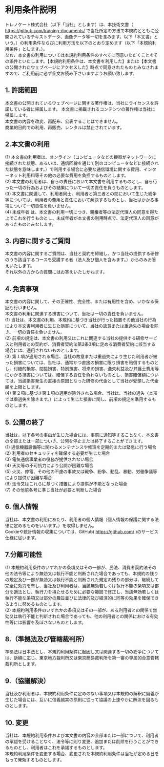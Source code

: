 
# 利用条件説明    

トレノケート株式会社（以下「当社」とします）は、本技術文書（ https://github.com/training-documents/ で当社所定の方法で本規約とともに公開されているテキストデータ、画像データ等一切を含みます。以下「本文書」という。）の利用条件ならびに利用方法を以下のとおり定めます（以下「本規約利用条件」とします。）。  
なお、本文書の利用については本規約利用条件のすべてに同意いただくことをその条件といたします。【本規約利用条件は、本文書を利用した】または【本文書の公開されたウェブページにアクセスした】時点で同意されたものとみなされますので、ご利用前に必ず全文お読み下さいますようお願い致します。  

## 1. 許諾範囲  
本文書の公開されているウェブページに関する著作権は、当社にライセンスを許諾している者に帰属します。
本文書に掲載されるコンテンツの著作権は当社に帰属します。  
本文書の内容を改変、再配布、公表することはできません。  
商業的目的での利用、再販売、レンタルは禁止されています。  

## 2.本文書の利用
(1)	本文書の利用者は、オンライン（コンピュータなどの機器がネットワークに接続された状態、あるいは、通信回線を通じて別のコンピュータなどに接続された状態を意味します。）で利用する場合に必要な通信環境に関する費用、インターネット利用料等その他の必要な費用を負担するものとします。  
(2)	本文書の利用者は、自らの責任において本文書を利用するものとし、自ら行った一切の行為およびその結果について一切の責任を負うものとします。  
(3)	本文書に関連して、利用者同士、利用者と第三者との間において生じた紛争等については、利用者の費用と責任において解決するものとし、当社はかかる事項について一切責任を負いません。  
(4)	未成年者  は、本文書の利用一切につき、親権者等の法定代理人の同意を得た上でこれを行うものとし、未成年者が本文書の利用時点で、法定代理人の同意があったものとみなします。  

## 3. 内容に関するご質問
本文書の内容に関するご質問は、当社と契約を締結し、かつ当社の提供する研修のうち該当するコースを受講する者（法人及び個人を含みます。）からのみお答えいたします。  
それ以外の方からの質問にはお答えいたしかねます。  

## 4. 免責事項
本文書の内容に関して、その正確性、完全性、または有用性を含め、いかなる保証も行いません。  
本文書の利用に関連する損害について、当社は一切の責任を負いません。    
(1)	当社は、本文書の利用、本規約に基づき当社が行った措置その他当社の行為により本文書利用者に生じた損害について、当社の故意または重過失の場合を除き、一切の責任を負いません。  
(2)	前項の規定は、本文書の利用又はこれに関連する当社の提供する研修サービスと利用者との契約が、消費者契約法第2条3項に定める消費者契約に該当する場合には、適用されないものとします。  
(3)	第１項が適用される場合、当社の故意または重過失により生じた利用者が被った損害については、当社は、通常かつ直接の損害に限り損害を賠償するものとし、付随的損害、間接損害、特別損害、将来の損害、逸失利益及び弁護士費用等にかかる損害については、賠償する責任を負わないものとし、損害賠償額については、当該損害発生の直接の原因となった研修の代金として当社が受領した代金額を上限とします。  
(4)	第２項に基づき第１項の適用が除外される場合、当社は、当社の過失（本項では重過失を除きます。）によって生じた損害に関し、前項の規定を準用するものとします。  

## 5. 公開の終了 
当社は、以下各号の事由が生じた場合には、事前に通知等することなく、本文書の全部または一部についき、公開を停止または終了することができます。    
(1)	通信機器設備等に関わるメンテナンスや修理を定期的または緊急に行う場合  
(2)	利用者のセキュリティを確保する必要が生じた場合  
(3)	電気通信事業者の役務が提供されない場合  
(4)	天災等の不可抗力により公開が困難な場合  
(5)	火災、停電、その他の不慮の事故又は戦争、紛争、動乱、暴動、労働争議等により提供が困難な場合  
(6)	法令又はこれらに基づく措置により提供が不能となった場合  
(7)	その他前各号に準じ当社が必要と判断した場合  

## 6. 個人情報  
当社は、本文書の利用にあたり、利用者の個人情報（個人情報の保護に関する法律に定めるものをいいます。）を取得しません。  
Cookieや統計情報の収集については、GitHub( https://github.com/ )のサービス仕様に従います。  

## 7.分離可能性
(1)	本規約利用条件のいずれかの条項又はその一部が、民法、消費者契約法その他の法令等により無効又は執行不能と判断された場合であっても、本規約の残りの規定及び一部が無効又は執行不能と判断された規定の残りの部分は、継続して完全に効力を有し、当社及び利用者は、当該無効若しくは執行不能の条項又は部分を適法とし、執行力を持たせるために必要な範囲で修正し、当該無効若しくは執行不能な条項又は部分の趣旨並びに法律的及び経済的に同等の効果を確保できるように努めるものとします。  
(2)	本規約利用条件のいずれかの条項又はその一部が、ある利用者との関係で無効又は執行不能と判断された場合であっても、他の利用者との関係における有効性等には影響を及ぼさないものとします。  

## 8.（準拠法及び管轄裁判所）
準拠法は日本法とし、本規約利用条件に起因し又は関連する一切の紛争については、訴額に応じ、東京地方裁判所又は東京簡易裁判所を第一審の専属的合意管轄裁判所とします。  

## 9.（協議解決）
当社及び利用者は、本規約利用条件に定めのない事項又は本規約の解釈に疑義が生じた場合には、互いに信義誠実の原則に従って協議の上速やかに解決を図るものとします。  

## 10. 変更  
当社は、本規約利用条件および本文書の内容の全部または一部について、利用者の承認を受けることなく、法令等に則り変更、追加または削除を行うことができるものとし、利用者はこれを承諾するものとします。  
本規約利用条件を変更する場合、変更された本規約利用条件は当社が定める日をもって発効するものとします。  

